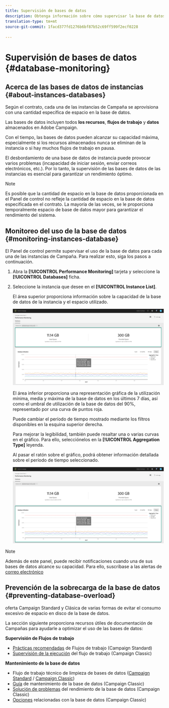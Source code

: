 ```yaml
---
title: Supervisión de bases de datos
description: Obtenga información sobre cómo supervisar la base de datos de Campañas en el Panel de control
translation-type: tm+mt
source-git-commit: 1facd377fd1276b6bf87b52c69ff599f2ecf0228

---
```



# Supervisión de bases de datos {#database-monitoring}

## Acerca de las bases de datos de instancias {#about-instances-databases}

Según el contrato, cada una de las instancias de Campaña se aprovisiona con una cantidad específica de espacio en la base de datos.

Las bases de datos incluyen todos **los recursos**, **flujos de trabajo** y **datos** almacenados en Adobe Campaign.

Con el tiempo, las bases de datos pueden alcanzar su capacidad máxima, especialmente si los recursos almacenados nunca se eliminan de la instancia o si hay muchos flujos de trabajo en pausa.

El desbordamiento de una base de datos de instancia puede provocar varios problemas (incapacidad de iniciar sesión, enviar correos electrónicos, etc.). Por lo tanto, la supervisión de las bases de datos de las instancias es esencial para garantizar un rendimiento óptimo.

>[!NOTE]
>
>Es posible que la cantidad de espacio en la base de datos proporcionada en el Panel de control no refleje la cantidad de espacio en la base de datos especificada en el contrato. La mayoría de las veces, se le proporciona temporalmente espacio de base de datos mayor para garantizar el rendimiento del sistema.

## Monitoreo del uso de la base de datos {#monitoring-instances-database}

El Panel de control permite supervisar el uso de la base de datos para cada una de las instancias de Campaña. Para realizar esto, siga los pasos a continuación.

1. Abra la **[!UICONTROL Performance Monitoring]** tarjeta y seleccione la **[!UICONTROL Databases]** ficha.

1. Seleccione la instancia que desee en el **[!UICONTROL Instance List]**.

   El área superior proporciona información sobre la capacidad de la base de datos de la instancia y el espacio utilizado.

   ![](assets/databases_dashboard.png)

   El área inferior proporciona una representación gráfica de la utilización mínima, media y máxima de la base de datos en los últimos 7 días, así como el umbral de utilización de la base de datos del 90%, representado por una curva de puntos roja.

   Puede cambiar el período de tiempo mostrado mediante los filtros disponibles en la esquina superior derecha.

   Para mejorar la legibilidad, también puede resaltar una o varias curvas en el gráfico. Para ello, selecciónelos en la **[!UICONTROL Aggregation Type]** leyenda.

   Al pasar el ratón sobre el gráfico, podrá obtener información detallada sobre el período de tiempo seleccionado.

   ![](assets/databases_dashboard_detail.png)

>[!NOTE]
>
>Además de este panel, puede recibir notificaciones cuando una de sus bases de datos alcance su capacidad. Para ello, suscríbase a las alertas de [correo electrónico](../../performance-monitoring/using/email-alerting.md)

## Prevención de la sobrecarga de la base de datos {#preventing-database-overload}

oferta Campaign Standard y Clásica de varias formas de evitar el consumo excesivo de espacio en disco de la base de datos.

La sección siguiente proporciona recursos útiles de documentación de Campañas para ayudarle a optimizar el uso de las bases de datos:

**Supervisión de Flujos de trabajo**

* [Prácticas recomendadas](https://docs.adobe.com/content/help/en/campaign-standard/using/managing-processes-and-data/workflow-general-operation/best-practices-workflows.html) de Flujos de trabajo (Campaign Standard)
* [Supervisión de la ejecución](https://docs.adobe.com/help/en/campaign-classic/using/automating-with-workflows/monitoring-workflows/monitoring-workflow-execution.html) del flujo de trabajo (Campaign Classic)

**Mantenimiento de la base de datos**

* Flujo de trabajo técnico de limpieza de bases de datos ([Campaign Standard](https://docs.adobe.com/help/en/campaign-standard/using/administrating/application-settings/technical-workflows.html#list-of-technical-workflows) / [Campaign Classic](https://docs.adobe.com/help/en/campaign-classic/using/monitoring-campaign-classic/data-processing/database-cleanup-workflow.html))
* [Guía](https://docs.adobe.com/content/help/en/campaign-classic/using/monitoring-campaign-classic/database-maintenance/recommendations.html) de mantenimiento de la base de datos (Campaign Classic)
* [Solución de problemas](https://docs.adobe.com/content/help/en/campaign-classic/using/monitoring-campaign-classic/troubleshooting/database-performances.html) del rendimiento de la base de datos (Campaign Classic)
* [Opciones](https://docs.adobe.com/help/en/campaign-classic/using/installing-campaign-classic/appendices/configuring-campaign-options.html#database) relacionadas con la base de datos (Campaign Classic)
